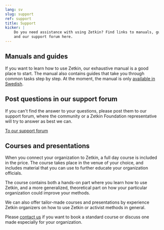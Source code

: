 ```yaml
---
lang: sv
slug: support
ref: support
title: Support
kicker: |
    Do you need assistance with using Zetkin? Find links to manuals, guides
    and our support forum here.
---
```


## Manuals and guides
If you want to learn how to use Zetkin, our exhaustive manual is a good place
to start. The manual also contains guides that take you through common tasks
step by step. At the moment, the manual is only [available in Swedish](//manual.zetkin.org/sv).

## Post questions in our support forum
If you can't find the answer to your questions, please post them to our support
forum, where the community or a Zetkin Foundation representative will try to
answer as best we can.

[To our support forum](https://forum.zetkin.org)

## Courses and presentations
When you connect your organization to Zetkin, a full day course is included in
the price. The course takes place in the venue of your choice, and includes
material that you can use to further educate your organization officials.

The course contains both a hands-on part where you learn how to use Zetkin,
and a more generalized, theoretical part on how your particular organization
could improve your methods.

We can also offer tailor-made courses and presentations by experience Zetkin
organizers on how to use Zetkin or activist methods in general.

Please [contact us](/en/contact) if you want to book a standard course or
discuss one made especially for your organization.
